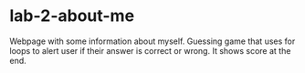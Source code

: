# lab-2-about-me
Webpage with some information about myself.
Guessing game that uses for loops to alert user if their answer is correct or wrong. It shows score at the end.

